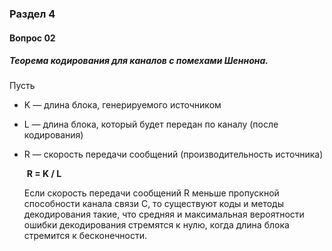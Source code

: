 ### Раздел 4

#### Вопрос 02

##### Теорема кодирования для каналов с помехами Шеннона.

Пусть

* K — длина блока, генерируемого источником

* L — длина блока, который будет передан по каналу (после кодирования)

* R — скорость передачи сообщений (производительность источника)			

  ​		**R = K / L** 

  Если скорость передачи сообщений R меньше пропускной способности канала связи С, то существуют коды и методы декодирования такие, что средняя и максимальная вероятности ошибки декодирования стремятся к нулю, когда длина блока стремится к бесконечности. 